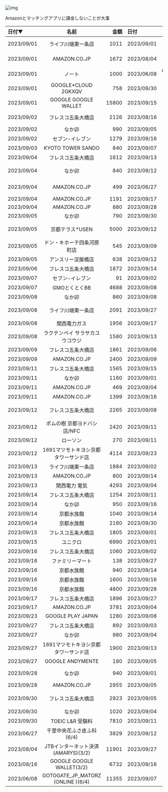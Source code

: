 ![img](/202310/20231000-card.webp)

Amazonとマッチングアプリに課金しないことが大事

|日付▼|名前|金額|日付|名前|金額▼|
|:---|:---:|---:|:---|:---:|---:|
|2023/09/01|ライフ川端東一条店|1011|2023/09/01|GOOGLE GOOGLE WALLET|15800|
|2023/09/01|AMAZON.CO.JP|1672|2023/08/04|JTBインターネット決済(AMARYS)(3/2)|11901|
|2023/09/01|ノート|1000|2023/06/08|GOTOGATE_JP_MATORZ (ONLINE )(6/4)|11355|
|2023/09/01|GOOGLE*CLOUD 2GKXQV|758|2023/09/30|TOEIC L&R 受験料|7810|
|2023/09/01|GOOGLE GOOGLE WALLET|15800|2023/09/15|ユニクロ|6990|
|2023/09/02|フレスコ五条大橋店|2126|2023/08/16|GOOGLE GOOGLE WALLET(3/2)|6732|
|2023/09/02|なか卯|990|2023/09/05|京都テラス*USEN|5000|
|2023/09/02|セブン-イレブン|1279|2023/09/16|京都水族館|4800|
|2023/09/03|KYOTO TOWER SANDO|840|2023/09/07|GMOとくとくBB|4688|
|2023/09/04|フレスコ五条大橋店|1612|2023/09/13|関西電力 電気|4293|
|2023/09/04|なか卯|840|2023/09/12|1691マツモトキヨシ京都タワーサンド店|4114|
|2023/09/04|AMAZON.CO.JP|499|2023/06/27|千里中央花ふさ皮ふ科(6/4)|3829|
|2023/09/04|AMAZON.CO.JP|1191|2023/09/17|AMAZON.CO.JP|3781|
|2023/09/04|AMAZON.CO.JP|880|2023/09/28|AMAZON.CO.JP|2955|
|2023/09/05|なか卯|790|2023/09/30|フレスコ五条大橋店|2923|
|2023/09/05|京都テラス*USEN|5000|2023/09/12|ポムの樹 京都ヨドバシ店/NFC|2420|
|2023/09/05|ドン・キホーテ四条河原町店|545|2023/09/09|AMAZON.CO.JP|2400|
|2023/09/05|アンスリー淀屋橋店|638|2023/09/12|フレスコ五条大橋店|2265|
|2023/09/06|フレスコ五条大橋店|1872|2023/09/14|京都水族館|2160|
|2023/09/07|セブン-イレブン|91|2023/09/02|フレスコ五条大橋店|2126|
|2023/09/07|GMOとくとくBB|4688|2023/09/08|ライフ川端東一条店|2091|
|2023/09/08|なか卯|860|2023/09/08|関西電力ガス|1956|
|2023/09/08|ライフ川端東一条店|2091|2023/09/27|1691マツモトキヨシ京都タワーサンド店|1900|
|2023/09/08|関西電力ガス|1956|2023/09/17|フレスコ五条大橋店|1896|
|2023/09/08|ラクテンペイ サラサカユウコウジ|1580|2023/09/13|ライフ川端東一条店|1884|
|2023/09/09|フレスコ五条大橋店|1861|2023/09/06|フレスコ五条大橋店|1872|
|2023/09/09|AMAZON.CO.JP|2400|2023/09/09|フレスコ五条大橋店|1861|
|2023/09/11|フレスコ五条大橋店|1565|2023/09/15|フレスコ五条大橋店|1805|
|2023/09/11|なか卯|1160|2023/09/01|AMAZON.CO.JP|1672|
|2023/09/11|AMAZON.CO.JP|469|2023/09/04|フレスコ五条大橋店|1612|
|2023/09/11|AMAZON.CO.JP|1399|2023/09/16|京都水族館|1600|
|2023/09/12|フレスコ五条大橋店|2265|2023/09/08|ラクテンペイ サラサカユウコウジ|1580|
|2023/09/12|ポムの樹 京都ヨドバシ店/NFC|2420|2023/09/11|フレスコ五条大橋店|1565|
|2023/09/12|ローソン|270|2023/09/11|AMAZON.CO.JP|1399|
|2023/09/12|1691マツモトキヨシ京都タワーサンド店|4114|2023/09/23|GOOGLE PLAY JAPAN|1280|
|2023/09/13|ライフ川端東一条店|1884|2023/09/02|セブン-イレブン|1279|
|2023/09/13|AMAZON.CO.JP|800|2023/09/14|フレスコ五条大橋店|1254|
|2023/09/13|関西電力 電気|4293|2023/09/04|AMAZON.CO.JP|1191|
|2023/09/14|フレスコ五条大橋店|1254|2023/09/11|なか卯|1160|
|2023/09/14|なか卯|950|2023/09/16|フレスコ五条大橋店|1060|
|2023/09/14|京都水族館|1040|2023/09/14|京都水族館|1040|
|2023/09/14|京都水族館|2160|2023/09/30|なか卯|1020|
|2023/09/15|フレスコ五条大橋店|1805|2023/09/01|ライフ川端東一条店|1011|
|2023/09/15|ユニクロ|6990|2023/09/01|ノート|1000|
|2023/09/16|フレスコ五条大橋店|1060|2023/09/02|なか卯|990|
|2023/09/16|ファミリーマート|138|2023/09/27|なか卯|980|
|2023/09/16|京都水族館|940|2023/09/14|なか卯|950|
|2023/09/16|京都水族館|1600|2023/09/16|京都水族館|940|
|2023/09/16|京都水族館|4800|2023/09/28|なか卯|940|
|2023/09/17|フレスコ五条大橋店|1896|2023/09/27|フレスコ五条大橋店|892|
|2023/09/17|AMAZON.CO.JP|3781|2023/09/04|AMAZON.CO.JP|880|
|2023/09/23|GOOGLE PLAY JAPAN|1280|2023/09/08|なか卯|860|
|2023/09/27|フレスコ五条大橋店|892|2023/09/03|KYOTO TOWER SANDO|840|
|2023/09/27|なか卯|980|2023/09/04|なか卯|840|
|2023/09/27|1691マツモトキヨシ京都タワーサンド店|1900|2023/09/13|AMAZON.CO.JP|800|
|2023/09/27|GOOGLE ANDYMENTE|180|2023/09/05|なか卯|790|
|2023/09/28|なか卯|940|2023/09/01|GOOGLE*CLOUD 2GKXQV|758|
|2023/09/28|AMAZON.CO.JP|2955|2023/09/05|アンスリー淀屋橋店|638|
|2023/09/30|フレスコ五条大橋店|2923|2023/09/05|ドン・キホーテ四条河原町店|545|
|2023/09/30|なか卯|1020|2023/09/04|AMAZON.CO.JP|499|
|2023/09/30|TOEIC L&R 受験料|7810|2023/09/11|AMAZON.CO.JP|469|
|2023/06/27|千里中央花ふさ皮ふ科(6/4)|3829|2023/09/12|ローソン|270|
|2023/08/04|JTBインターネット決済(AMARYS)(3/2)|11901|2023/09/27|GOOGLE ANDYMENTE|180|
|2023/08/16|GOOGLE GOOGLE WALLET(3/2)|6732|2023/09/16|ファミリーマート|138|
|2023/06/08|GOTOGATE_JP_MATORZ (ONLINE )(6/4)|11355|2023/09/07|セブン-イレブン|91|